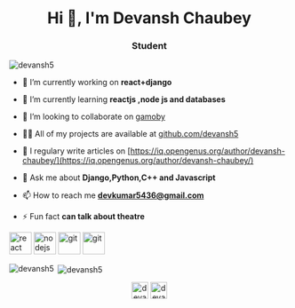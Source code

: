 <h1 align="center">Hi 👋, I'm Devansh Chaubey</h1>
<h3 align="center">Student</h3>

<p align="left"> <img src="https://komarev.com/ghpvc/?username=devansh5" alt="devansh5" /> </p>

- 🔭 I’m currently working on **react+django**

- 🌱 I’m currently learning **reactjs ,node js and databases**

- 👯 I’m looking to collaborate on [gamoby](https://github.com/devansh5/Gamoby_Site)

- 👨‍💻 All of my projects are available at [github.com/devansh5](https://github.com/devansh5?tab=repositories)

- 📝 I regulary write articles on [https://iq.opengenus.org/author/devansh-chaubey/](https://iq.opengenus.org/author/devansh-chaubey/)

- 💬 Ask me about **Django,Python,C++ and Javascript**

- 📫 How to reach me **devkumar5436@gmail.com**

- ⚡ Fun fact **can talk about theatre**

<p align="left"> <img src="https://www.vectorlogo.zone/logos/reactjs/reactjs-icon.svg" alt="react" width="40" height="40"/> 
  <img src="https://www.vectorlogo.zone/logos/nodejs/nodejs-icon.svg" alt="nodejs" width="40" height="40"/>
  <img src="https://www.vectorlogo.zone/logos/djangoproject/djangoproject-ar21.svg" alt="git" width="40" height="40"/> 
  
  <img src="https://www.vectorlogo.zone/logos/git-scm/git-scm-icon.svg" alt="git" width="40" height="40"/> 
  <p><img align="left" src="https://github-readme-stats.vercel.app/api/top-langs/?username=devansh5&layout=compact&hide=html" alt="devansh5" /></p>

<p>&nbsp;<img align="center" src="https://github-readme-stats.vercel.app/api?username=devansh5&show_icons=true" alt="devansh5" /></p>

<p align="center">
<a href="https://dev.to/devansh5" target="blank"><img align="center" src="https://cdn.jsdelivr.net/npm/simple-icons@3.0.1/icons/dev-dot-to.svg" alt="devansh5" height="30" width="30" /></a>
<a href="https://linkedin.com/in/devansh5" target="blank"><img align="center" src="https://cdn.jsdelivr.net/npm/simple-icons@3.0.1/icons/linkedin.svg" alt="devansh5" height="30" width="30" /></a>
</p>
